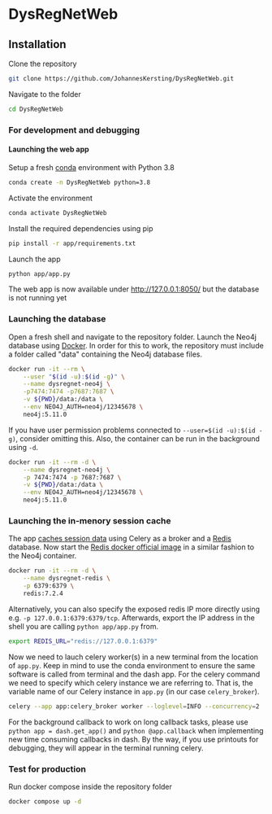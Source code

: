 # DysRegNetWeb

## Installation
Clone the repository
``` bash
git clone https://github.com/JohannesKersting/DysRegNetWeb.git
```

Navigate to the folder
``` bash
cd DysRegNetWeb
```

### For development and debugging

#### Launching the web app
Setup a fresh [conda](https://conda.io/projects/conda/en/latest/user-guide/install/index.html) environment with Python 3.8
``` bash
conda create -n DysRegNetWeb python=3.8
```

Activate the environment
``` bash
conda activate DysRegNetWeb
```

Install the required dependencies using pip
``` bash
pip install -r app/requirements.txt
```

Launch the app
``` bash
python app/app.py
```

The web app is now available under http://127.0.0.1:8050/ but the database is not running yet

### Launching the database
Open a fresh shell and navigate to the repository folder. 
Launch the Neo4j database using [Docker](https://docs.docker.com/engine/install/ubuntu/).
In order for this to work, the repository must include a folder called "data" containing the Neo4j database files.

``` bash
docker run -it --rm \
    --user "$(id -u):$(id -g)" \
    --name dysregnet-neo4j \
    -p7474:7474 -p7687:7687 \
    -v ${PWD}/data:/data \
    --env NEO4J_AUTH=neo4j/12345678 \
    neo4j:5.11.0
```
If you have user permission problems connected to `--user=$(id -u):$(id -g)`, consider omitting this.
Also, the container can be run in the background using `-d`.
``` bash
docker run -it --rm -d \
    --name dysregnet-neo4j \
    -p 7474:7474 -p 7687:7687 \
    -v ${PWD}/data:/data \
    --env NEO4J_AUTH=neo4j/12345678 \
    neo4j:5.11.0
```

### Launching the in-menory session cache
The app [caches session data](https://dash.plotly.com/background-callback-caching) using Celery as a broker and a [Redis](https://redis.io/docs/) database.
Now start the [Redis docker official image](https://www.docker.com/blog/how-to-use-the-redis-docker-official-image/) in a similar fashion to the Neo4j container.
``` bash
docker run -it --rm -d \
    --name dysregnet-redis \
    -p 6379:6379 \
    redis:7.2.4
```
Alternatively, you can also specify the exposed redis IP more directly using e.g. `-p 127.0.0.1:6379:6379/tcp`.
Afterwards, export the IP address in the shell you are calling `python app/app.py` from.
``` bash
export REDIS_URL="redis://127.0.0.1:6379"
```
Now we need to lauch celery worker(s) in a new terminal from the location of `app.py`.
Keep in mind to use the conda environment to ensure the same software is called from terminal and the dash app.
For the celery command we need to specify which celery instance we are referring to.
That is, the variable name of our Celery instance in `app.py` (in our case `celery_broker`).
``` bash
celery --app app:celery_broker worker --loglevel=INFO --concurrency=2
```
For the background callback to work on long callback tasks, please use `python app = dash.get_app()` and `python @app.callback` when implementing new time consuming callbacks in dash.
By the way, if you use printouts for debugging, they will appear in the terminal running celery. 

### Test for production
Run docker compose inside the repository folder
``` bash
docker compose up -d
```



